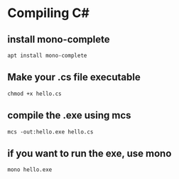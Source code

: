 # Compiling C#
## install mono-complete
`apt install mono-complete`

## Make your .cs file executable
`chmod +x hello.cs`

## compile the .exe using mcs
`mcs -out:hello.exe hello.cs`

## if you want to run the exe, use mono
`mono hello.exe`

